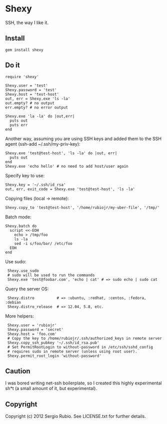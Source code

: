 # Shexy

SSH, the way I like it.

## Install

    gem install shexy

## Do it 

    require 'shexy'

    Shexy.user = 'test'
    Shexy.password = 'test'
    Shexy.host = 'test-host'
    out, err = Shexy.exe 'ls -la'
    out.empty? # no output
    err.empty? # no error output

    Shexy.exe 'la -la' do |out,err|
      puts out
      puts err
    end

Another way, assuming you are using SSH keys 
and added them to the SSH agent (ssh-add ~/.ssh/my-priv-key):

    Shexy.exe 'test@test-host', 'ls -la' do |out, err|
      puts out
    end
    Shexy.exe 'echo hello' # no need to add host/user again


Specify key to use:

    Shexy.key = '~/.ssh/id_rsa'
    out, err, exit_code = Shexy.exe 'test@test-host', 'ls -la'

Copying files (local -> remote):

    Shexy.copy_to 'test@test-host', '/home/rubiojr/my-uber-file', '/tmp/'

Batch mode:

    Shexy.batch do
      script <<-EOH
        echo > /tmp/foo
        ls -la
        sed -i s/foo/bar/ /etc/foo
      EOH
    end

Use sudo:

     Shexy.use_sudo
     # sudo will be used to run the commands
     Shexy.exe 'test@foobar.com', 'echo | cat' # => sudo echo | sudo cat

Query the server OS:

     Shexy.distro          # => :ubuntu, :redhat, :centos, :fedora, :debian
     Shexy.distro_release  # => 12.04, 5.8, etc.

More helpers:

     Shexy.user = 'rubiojr'
     Shexy.password = 'secret'
     Shexy.host = 'foo.com'
     # Copy the key to /home/rubiojr/.ssh/authorized_keys in remote server
     Shexy.copy_ssh_pubkey '~/.ssh/id_rsa.pub'
     # Set PermitRootLogin to without-password in /etc/ssh/sshd_config
     # requires sudo in remote server (unless using root user).
     Shexy.permit_root_login 'without-password'

## Caution

I was bored writing net-ssh boilerplate, so I created this highly 
experimental sh*t (a small amount of it, but experimental).

## Copyright

Copyright (c) 2012 Sergio Rubio. See LICENSE.txt for
further details.

